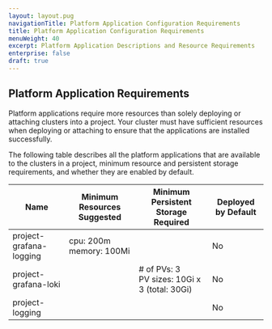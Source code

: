 ```yaml
---
layout: layout.pug
navigationTitle: Platform Application Configuration Requirements
title: Platform Application Configuration Requirements
menuWeight: 40
excerpt: Platform Application Descriptions and Resource Requirements
enterprise: false
draft: true
---
```


## Platform Application Requirements

Platform applications require more resources than solely deploying or attaching clusters into a project. Your cluster must have sufficient resources when deploying or attaching to ensure that the applications are installed successfully.

The following table describes all the platform applications that are available to the clusters in a project, minimum resource and persistent storage requirements, and whether they are enabled by default.

| Name | Minimum Resources Suggested | Minimum Persistent Storage Required | Deployed by Default |
| --- | --- | --- | --- |
| project-grafana-logging| cpu: 200m<br />memory: 100Mi |  | No |
| project-grafana-loki |  | # of PVs: 3<br />PV sizes: 10Gi x 3 (total: 30Gi) | No |
| project-logging |  |  | No |
